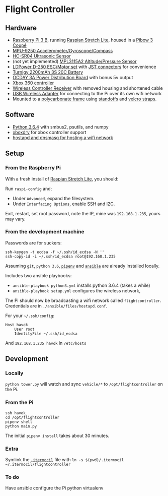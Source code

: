 # Flight Controller


## Hardware

- [Raspberry Pi 3 B](https://www.raspberrypi.org/products/raspberry-pi-3-model-b/), running [Raspian Stretch Lite](https://www.raspberrypi.org/downloads/raspbian/), housed in a [Pibow 3 Coupé](https://shop.pimoroni.com/products/pibow-coupe-for-raspberry-pi-3-b-plus)
- [MPU-9250 Accelerometer/Gyroscope/Compass](https://www.amazon.com/gp/product/B01I1J0Z7Y)
- [HC-SR04 Ultrasonic Sensor](https://www.sparkfun.com/products/13959)
- (not yet implemented) [MPL3115A2 Altitude/Pressure Sensor](https://www.sparkfun.com/products/11084)
- [LDPower D-250 ESC/Motor set](https://hobbyking.com/en_us/ldpower-d250-2-multicopter-power-system-2206-1900kv-6-x-3-4-pack.html) with [JST connectors](https://www.amazon.com/gp/product/B01M5AHF0Z) for convenience
- [Turnigy 2200mAh 3S 20C Battery](https://hobbyking.com/en_us/turnigy-2200mah-3s-25c-lipo-pack.html)
- [OCDAY 3A Power Distribution Board](https://www.amazon.com/gp/product/B01IOHWHI8) with bonus 5v output
- [Xbox 360 controller](https://en.wikipedia.org/wiki/List_of_Xbox_360_accessories#Xbox_360_controllers)
- [Wireless Controller Receiver](https://en.wikipedia.org/wiki/List_of_Xbox_360_accessories#Wireless_Gaming_Receiver) with removed housing and shortened cable
- [USB Wireless Adapter](https://www.amazon.com/Edimax-EW-7811Un-150Mbps-Raspberry-Supports/dp/B003MTTJOY) for connecting to the Pi over its own wifi network
- Mounted to a [polycarbonate frame](https://www.amazon.com/gp/product/B000G6SJS8) using [standoffs](https://www.amazon.com/gp/product/B01DD07PTW) and [velcro straps](https://www.amazon.com/gp/product/B01JNZ4R4W).


## Software

- [Python 3.6.4](https://docs.python.org/3/) with smbus2, psutils, and numpy
- [xboxdrv](https://github.com/xboxdrv/xboxdrv) for xbox controller support
- [hostapd and dnsmasq for hosting a wifi network](https://frillip.com/using-your-raspberry-pi-3-as-a-wifi-access-point-with-hostapd/)


## Setup

### From the Raspberry Pi

With a fresh install of [Raspian Stretch Lite](https://www.raspberrypi.org/downloads/raspbian/), you should:

Run `raspi-config` and;
- Under `Advanced`, expand the filesystem.
- Under `Interfacing Options`, enable SSH and I2C.

Exit, restart, set root password, note the IP, mine was `192.168.1.235`, yours may vary.

### From the development machine

Passwords are for suckers:

    ssh-keygen -t ecdsa -f ~/.ssh/id_ecdsa -N ''
    ssh-copy-id -i ~/.ssh/id_ecdsa root@192.168.1.235

Assuming `git`, `python 3.6`, [`pipenv`](https://docs.pipenv.org/) and [`ansible`](http://docs.ansible.com/ansible/latest/intro_installation.html) are already installed locally.

Includes two ansible playbooks:

- `ansible-playbook python3.yml` installs python 3.6.4 (takes a while)
- `ansible-playbook setup.yml` configures the wireless network,

The Pi should now be broadcasting a wifi network called `flightcontroller`. Credentials are in `./ansible/files/hostapd.conf`.

For your `~/.ssh/config`:

    Host havok
        User root
        IdentityFile ~/.ssh/id_ecdsa

And `192.168.1.235 havok` in `/etc/hosts`

## Development

### Locally

`python tower.py` will watch and sync `vehicle/*` to `/opt/flightcontroller` on the Pi.

### From the Pi

    ssh havok
    cd /opt/flightcontroller
    pipenv shell
    python main.py

The initial `pipenv install` takes about 30 minutes.

### Extra

Symlink the [`.itermocil`](https://github.com/TomAnthony/itermocil) file with `ln -s $(pwd)/.itermocil ~/.itermocil/flightcontroller`

### To do

Have ansible configure the Pi python virtualenv
